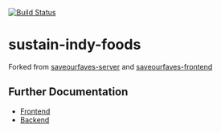 [![Build Status](https://travis-ci.org/zizzle6717/sustain-indy-foods.svg?branch=master)](https://travis-ci.org/zizzle6717/sustain-indy-foods)

# sustain-indy-foods
Forked from [saveourfaves-server](https://github.com/mikeyk/saveourfaves-server) and [saveourfaves-frontend](https://github.com/mikeyk/saveourfaves-frontend)

## Further Documentation
* [Frontend](./client/#readme)
* [Backend](./server/#readme)
